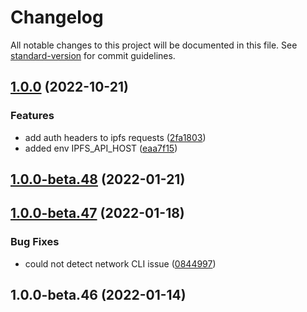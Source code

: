 # Changelog

All notable changes to this project will be documented in this file. See [standard-version](https://github.com/conventional-changelog/standard-version) for commit guidelines.

## [1.0.0](https://github.com/windingtree/org.id-sdk/compare/v1.0.0-beta.48...v1.0.0) (2022-10-21)


### Features

* add auth headers to ipfs requests ([2fa1803](https://github.com/windingtree/org.id-sdk/commit/2fa1803f23f5b66c4aa40127f0226f1cc497b7ed))
* added env IPFS_API_HOST ([eaa7f15](https://github.com/windingtree/org.id-sdk/commit/eaa7f15090641e71969a580a90a082e23694cb4a))

## [1.0.0-beta.48](https://github.com/windingtree/org.id-sdk/compare/v1.0.0-beta.47...v1.0.0-beta.48) (2022-01-21)

## [1.0.0-beta.47](https://github.com/windingtree/org.id-sdk/compare/v1.0.0-beta.46...v1.0.0-beta.47) (2022-01-18)


### Bug Fixes

* could not detect network CLI issue ([0844997](https://github.com/windingtree/org.id-sdk/commit/084499749d8f833a49b4f4fca7a45ac728667dfe))

## 1.0.0-beta.46 (2022-01-14)
